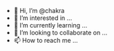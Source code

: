 - 👋 Hi, I’m @chakra
- 👀 I’m interested in ...
- 🌱 I’m currently learning ...
- 💞️ I’m looking to collaborate on ...
- 📫 How to reach me ...

<!---
chakriboos/chakriboos is a ✨ special ✨ repository because its `README.md` (this file) appears on your GitHub profile.
You can click the Preview link to take a look at your changes.
--->
